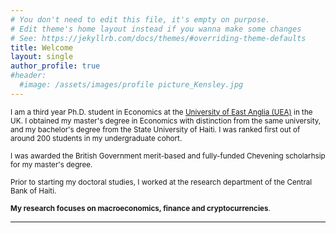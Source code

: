 ```yaml
---
# You don't need to edit this file, it's empty on purpose.
# Edit theme's home layout instead if you wanna make some changes
# See: https://jekyllrb.com/docs/themes/#overriding-theme-defaults
title: Welcome
layout: single
author_profile: true
#header:
  #image: /assets/images/profile picture_Kensley.jpg
---
```

 <sub> I am a third year Ph.D. student in Economics at the [University of East Anglia (UEA)](https://www.uea.ac.uk/about/school-of-economics) in the UK. I obtained my master's degree in Economics with distinction from the same university, and my bachelor's degree from the State University of Haiti. I was ranked first out of around 200 students in my undergraduate cohort.  <sub> 
  
 <sub>  I was awarded the British Government merit-based and fully-funded Chevening scholarhsip for my master's degree. </sub>
 

 
 <sub> Prior to starting my doctoral studies, I worked at the research department of the Central Bank of Haiti. </sub>
 

<sub> **My research focuses on macroeconomics, finance and cryptocurrencies**.<sub> 
  
---

